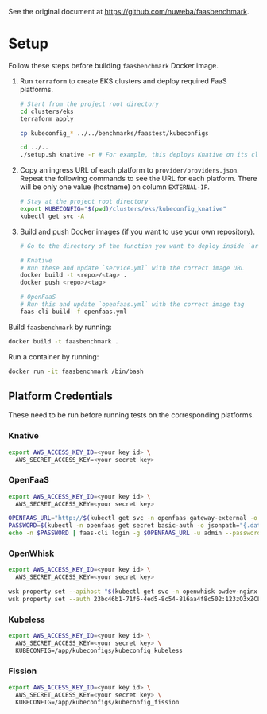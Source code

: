 See the original document at https://github.com/nuweba/faasbenchmark.

# Setup

Follow these steps before building `faasbenchmark` Docker image.

1. Run `terraform` to create EKS clusters and deploy required FaaS platforms.

    ```sh
    # Start from the project root directory
    cd clusters/eks
    terraform apply

    cp kubeconfig_* ../../benchmarks/faastest/kubeconfigs

    cd ../..
    ./setup.sh knative -r # For example, this deploys Knative on its cluster
    ```

2. Copy an ingress URL of each platform to `provider/providers.json`. Repeat the following commands to see the URL for each platform. There will be only one value (hostname) on column `EXTERNAL-IP`.

    ```sh
    # Stay at the project root directory
    export KUBECONFIG="$(pwd)/clusters/eks/kubeconfig_knative"
    kubectl get svc -A
    ```

3. Build and push Docker images (if you want to use your own repository).

    ```sh
    # Go to the directory of the function you want to deploy inside `arsenal`

    # Knative
    # Run these and update `service.yml` with the correct image URL
    docker build -t <repo>/<tag> .
    docker push <repo>/<tag>

    # OpenFaaS
    # Run this and update `openfaas.yml` with the correct image tag
    faas-cli build -f openfaas.yml
    ```

Build `faasbenchmark` by running:

```sh
docker build -t faasbenchmark .
```

Run a container by running:

```sh
docker run -it faasbenchmark /bin/bash
```

## Platform Credentials

These need to be run before running tests on the corresponding platforms.

### Knative

```sh
export AWS_ACCESS_KEY_ID=<your key id> \
  AWS_SECRET_ACCESS_KEY=<your secret key>
```

### OpenFaaS

```sh
export AWS_ACCESS_KEY_ID=<your key id> \
  AWS_SECRET_ACCESS_KEY=<your secret key>

OPENFAAS_URL="http://$(kubectl get svc -n openfaas gateway-external -o jsonpath='{.status.loadBalancer.ingress[0].hostname}' --kubeconfig /app/kubeconfigs/kubeconfig_openfaas):8080"
PASSWORD=$(kubectl -n openfaas get secret basic-auth -o jsonpath="{.data.basic-auth-password}" --kubeconfig /app/kubeconfigs/kubeconfig_openfaas | base64 --decode)
echo -n $PASSWORD | faas-cli login -g $OPENFAAS_URL -u admin --password-stdin
```

### OpenWhisk

```sh
export AWS_ACCESS_KEY_ID=<your key id> \
  AWS_SECRET_ACCESS_KEY=<your secret key>

wsk property set --apihost "$(kubectl get svc -n openwhisk owdev-nginx -o jsonpath='{.status.loadBalancer.ingress[0].hostname}' --kubeconfig /app/kubeconfigs/kubeconfig_openwhisk):443"
wsk property set --auth 23bc46b1-71f6-4ed5-8c54-816aa4f8c502:123zO3xZCLrMN6v2BKK1dXYFpXlPkccOFqm12CdAsMgRU4VrNZ9lyGVCGuMDGIwP
```

### Kubeless

```sh
export AWS_ACCESS_KEY_ID=<your key id> \
  AWS_SECRET_ACCESS_KEY=<your secret key> \
  KUBECONFIG=/app/kubeconfigs/kubeconfig_kubeless
```

### Fission

```sh
export AWS_ACCESS_KEY_ID=<your key id> \
  AWS_SECRET_ACCESS_KEY=<your secret key> \
  KUBECONFIG=/app/kubeconfigs/kubeconfig_fission
```
